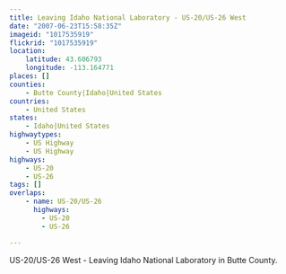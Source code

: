 ```yaml
---
title: Leaving Idaho National Laboratory - US-20/US-26 West
date: "2007-06-23T15:58:35Z"
imageid: "1017535919"
flickrid: "1017535919"
location:
    latitude: 43.606793
    longitude: -113.164771
places: []
counties:
    - Butte County|Idaho|United States
countries:
    - United States
states:
    - Idaho|United States
highwaytypes:
    - US Highway
    - US Highway
highways:
    - US-20
    - US-26
tags: []
overlaps:
    - name: US-20/US-26
      highways:
        - US-20
        - US-26

---
```

US-20/US-26 West - Leaving Idaho National Laboratory in Butte County.